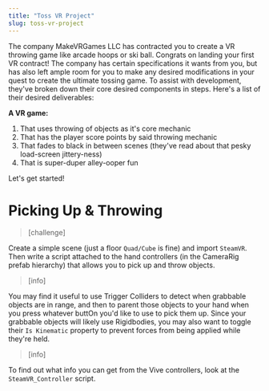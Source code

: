 ```yaml
---
title: "Toss VR Project"
slug: toss-vr-project
---
```


The company MakeVRGames LLC has contracted you to create a VR throwing game like arcade hoops or ski ball. Congrats on landing your first VR contract! The company has certain specifications it wants from you, but has also left ample room for you to make any desired modifications in your quest to create the ultimate tossing game. To assist with development, they've broken down their core desired components in steps. Here's a list of their desired deliverables:

**A VR game:**

1. That uses throwing of objects as it's core mechanic
1. That has the player score points by said throwing mechanic
1. That fades to black in between scenes (they've read about that pesky load-screen jittery-ness)
1. That is super-duper alley-ooper fun

Let's get started!

# Picking Up & Throwing

> [challenge]
>
Create a simple scene (just a floor `Quad/Cube` is fine) and import `SteamVR`. Then write a script attached to the hand controllers (in the CameraRig prefab hierarchy) that allows you to pick up and throw objects.

<!--  -->

> [info]
>
You may find it useful to use Trigger Colliders to detect when grabbable objects are in range, and then to parent those objects to your hand when you press whatever buttOn you'd like to use to pick them up. Since your grabbable objects will likely use Rigidbodies, you may also want to toggle their `Is Kinematic` property to prevent forces from being applied while they're held.

<!-- -->

> [info]
>
To find out what info you can get from the Vive controllers, look at the `SteamVR_Controller` script.

<!-- If you're having trouble figuring this out on your own, we've created a video tutorial and [sample project built using the video tutorial's instructions](https://skygnite@bitbucket.org/MakeSchool-Tutorials/meme-toss-unity-vr.git), but **BUYER BEWARE**!  These videos will involve many steps that are **NOT** considered best-practice. If you choose to follow the video instructions, we highly suggest you do the following afterwards:

- Remove *all* static variables from your code
- Texture your Ball, and make sure that the change happens to *every* Ball (hint: this will be easier if your Balls are prefabs)
- Add a new level *without* copy-pasting an old Scene.

![ms-video-youtube](https://www.youtube.com/embed/LtCrdRJwNSY)  -->
